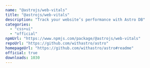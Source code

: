 ```yaml
---
name: "@astrojs/web-vitals"
title: "@astrojs/web-vitals"
description: "Track your website’s performance with Astro DB"
categories:
  - "css+ui"
  - "official"
npmUrl: "https://www.npmjs.com/package/@astrojs/web-vitals"
repoUrl: "https://github.com/withastro/astro"
homepageUrl: "https://github.com/withastro/astro#readme"
official: true
downloads: 1030
---
```

